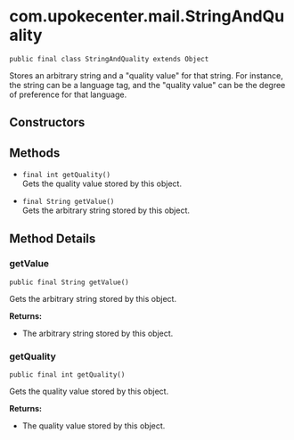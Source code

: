 # com.upokecenter.mail.StringAndQuality

    public final class StringAndQuality extends Object

Stores an arbitrary string and a "quality value" for that string. For
 instance, the string can be a language tag, and the "quality value" can be
 the degree of preference for that language.

## Constructors

## Methods

* `final int getQuality()`<br>
 Gets the quality value stored by this object.

* `final String getValue()`<br>
 Gets the arbitrary string stored by this object.

## Method Details

### getValue
    public final String getValue()
Gets the arbitrary string stored by this object.

**Returns:**

* The arbitrary string stored by this object.

### getQuality
    public final int getQuality()
Gets the quality value stored by this object.

**Returns:**

* The quality value stored by this object.
